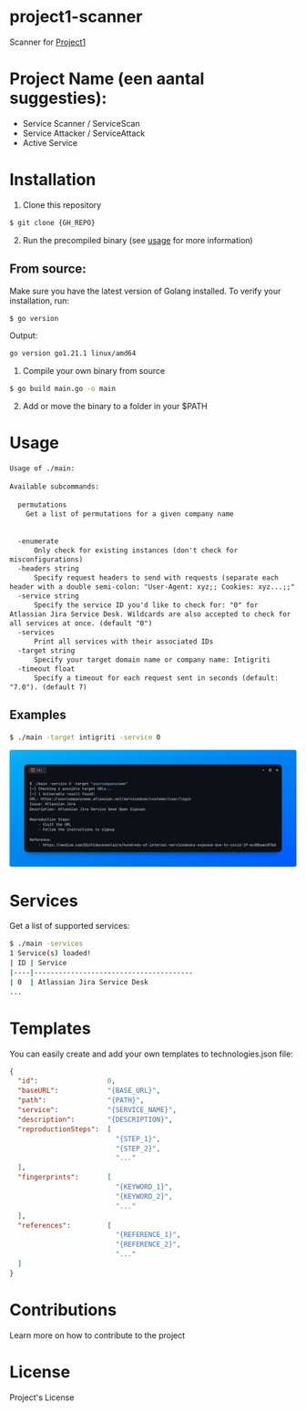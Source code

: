 # project1-scanner

Scanner for [Project1](#)

# Project Name (een aantal suggesties):
- Service Scanner / ServiceScan
- Service Attacker / ServiceAttack
- Active Service

# Installation

1. Clone this repository
```bash
$ git clone {GH_REPO}
```

2. Run the precompiled binary (see [usage](#Usage) for more information)

## From source:
Make sure you have the latest version of Golang installed. To verify your installation, run:

```bash
$ go version
```

Output:

```bash
go version go1.21.1 linux/amd64
```

1. Compile your own binary from source
```bash
$ go build main.go -o main
```

2. Add or move the binary to a folder in your $PATH

# Usage
```
Usage of ./main:

Available subcommands:

  permutations
    Get a list of permutations for a given company name


  -enumerate
      Only check for existing instances (don't check for misconfigurations)
  -headers string
      Specify request headers to send with requests (separate each header with a double semi-colon: "User-Agent: xyz;; Cookies: xyz...;;"
  -service string
      Specify the service ID you'd like to check for: "0" for Atlassian Jira Service Desk. Wildcards are also accepted to check for all services at once. (default "0")
  -services
      Print all services with their associated IDs
  -target string
      Specify your target domain name or company name: Intigriti
  -timeout float
      Specify a timeout for each request sent in seconds (default: "7.0"). (default 7)
```

## Examples

```bash
$ ./main -target intigriti -service 0
```

![example.png](example.png)

# Services
Get a list of supported services:

```bash
$ ./main -services
1 Service(s) loaded!
| ID | Service                               
|----|---------------------------------------
| 0  | Atlassian Jira Service Desk
...
```

# Templates
You can easily create and add your own templates to technologies.json file:
```json
{
  "id":                 0,
  "baseURL":            "{BASE_URL}",
  "path":               "{PATH}",
  "service":            "{SERVICE_NAME}",
  "description":        "{DESCRIPTION}",
  "reproductionSteps":  [
                          "{STEP_1}",
                          "{STEP_2}",
                          "..."
  ],
  "fingerprints":       [
                          "{KEYWORD_1}",
                          "{KEYWORD_2}",
                          "..."
  ],
  "references":         [
                          "{REFERENCE_1}",
                          "{REFERENCE_2}",
                          "..."
  ]
}
```

# Contributions
Learn more on how to contribute to the project

# License
Project's License

